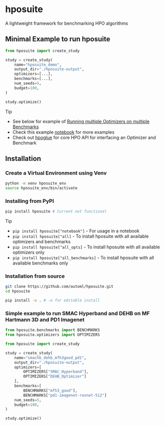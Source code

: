 # hposuite
A lightweight framework for benchmarking HPO algorithms

## Minimal Example to run hposuite

```python
from hposuite import create_study

study = create_study(
    name="hposuite_demo",
    output_dir="./hposuite-output",
    optimizers=[...],
    benchmarks=[...],
    num_seeds=5,
    budget=100,
)

study.optimize()
```

> [!TIP]
> * See below for example of [Running multiple Optimizers on multiple Benchmarks](#Simple-example-to-run-SMAC-Hyperband-and-DEHB-on-MF-Hartmann-3D-and-PD1-Imagenet)
> * Check this example [notebook](examples/hposuite_demo.ipynb) for more examples
> * Check out [hpoglue](https://github.com/automl/hpoglue) for core HPO API for interfacing an Optimizer and Benchmark

## Installation

### Create a Virtual Environment using Venv
```bash
python -m venv hposuite_env
source hposuite_env/bin/activate
```
### Installing from PyPI

```bash
pip install hposuite # Current not functional
```

> [!TIP]
> * `pip install hposuite["notebook"]` - For usage in a notebook
> * `pip install hposuite["all]` - To install hposuite with all available optimizers and benchmarks
> * `pip install hposuite["all_opts]` - To install hposuite with all available optimizers only
> * `pip install hposuite["all_benchmarks]` - To install hposuite with all available benchmarks only

### Installation from source

```bash
git clone https://github.com/automl/hposuite.git
cd hposuite

pip install -e . # -e for editable install
```


### Simple example to run SMAC Hyperband and DEHB on MF Hartmann 3D and PD1 Imagenet

```python
from hposuite.benchmarks import BENCHMARKS
from hposuite.optimizers import OPTIMIZERS

from hposuite import create_study

study = create_study(
    name="smachb_dehb_mfh3good_pd1",
    output_dir="./hposuite-output",
    optimizers=[
        OPTIMIZERS["SMAC_Hyperband"],
        OPTIMIZERS["DEHB_Optimizer"]
    ],
    benchmarks=[
        BENCHMARKS["mfh3_good"],
        BENCHMARKS["pd1-imagenet-resnet-512"]
    num_seeds=5,
    budget=100,
)

study.optimize()

```